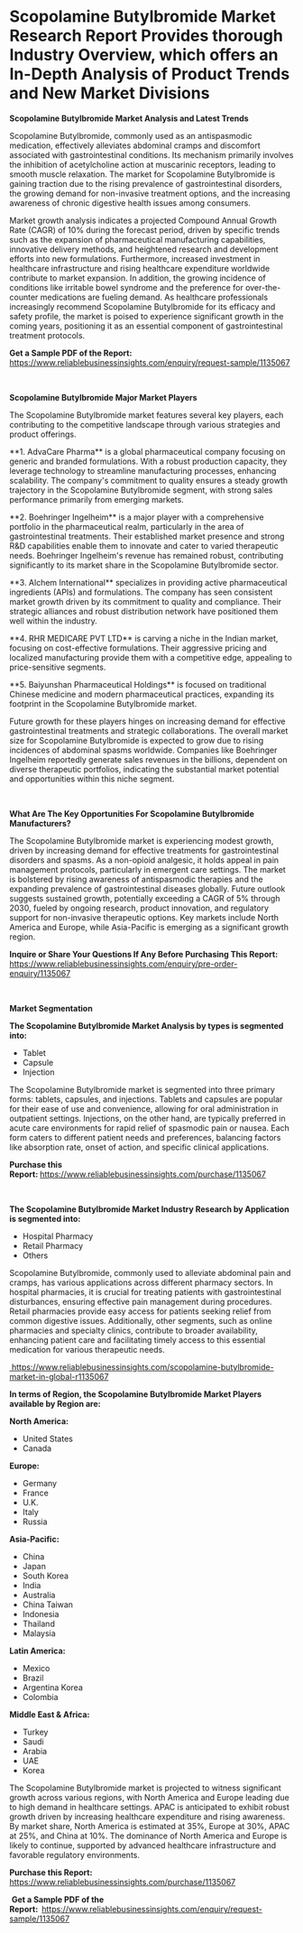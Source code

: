 <p><h1>Scopolamine Butylbromide Market Research Report Provides thorough Industry Overview, which offers an In-Depth Analysis of Product Trends and New Market Divisions</h1></p><p><strong>Scopolamine Butylbromide Market Analysis and Latest Trends</strong></p>
<p><p>Scopolamine Butylbromide, commonly used as an antispasmodic medication, effectively alleviates abdominal cramps and discomfort associated with gastrointestinal conditions. Its mechanism primarily involves the inhibition of acetylcholine action at muscarinic receptors, leading to smooth muscle relaxation. The market for Scopolamine Butylbromide is gaining traction due to the rising prevalence of gastrointestinal disorders, the growing demand for non-invasive treatment options, and the increasing awareness of chronic digestive health issues among consumers.</p><p>Market growth analysis indicates a projected Compound Annual Growth Rate (CAGR) of 10% during the forecast period, driven by specific trends such as the expansion of pharmaceutical manufacturing capabilities, innovative delivery methods, and heightened research and development efforts into new formulations. Furthermore, increased investment in healthcare infrastructure and rising healthcare expenditure worldwide contribute to market expansion. In addition, the growing incidence of conditions like irritable bowel syndrome and the preference for over-the-counter medications are fueling demand. As healthcare professionals increasingly recommend Scopolamine Butylbromide for its efficacy and safety profile, the market is poised to experience significant growth in the coming years, positioning it as an essential component of gastrointestinal treatment protocols.</p></p>
<p><strong>Get a Sample PDF of the Report:&nbsp;</strong> <a href="https://www.reliablebusinessinsights.com/enquiry/request-sample/1135067?utm_campaign=2238&utm_medium=2&utm_source=Github&utm_content=ia&utm_term=19042025&utm_id=scopolamine-butylbromide">https://www.reliablebusinessinsights.com/enquiry/request-sample/1135067</a></p>
<p>&nbsp;</p>
<p><strong>Scopolamine Butylbromide Major Market Players</strong></p>
<p><p>The Scopolamine Butylbromide market features several key players, each contributing to the competitive landscape through various strategies and product offerings. </p><p>**1. AdvaCare Pharma** is a global pharmaceutical company focusing on generic and branded formulations. With a robust production capacity, they leverage technology to streamline manufacturing processes, enhancing scalability. The company's commitment to quality ensures a steady growth trajectory in the Scopolamine Butylbromide segment, with strong sales performance primarily from emerging markets.</p><p>**2. Boehringer Ingelheim** is a major player with a comprehensive portfolio in the pharmaceutical realm, particularly in the area of gastrointestinal treatments. Their established market presence and strong R&D capabilities enable them to innovate and cater to varied therapeutic needs. Boehringer Ingelheim's revenue has remained robust, contributing significantly to its market share in the Scopolamine Butylbromide sector.</p><p>**3. Alchem International** specializes in providing active pharmaceutical ingredients (APIs) and formulations. The company has seen consistent market growth driven by its commitment to quality and compliance. Their strategic alliances and robust distribution network have positioned them well within the industry.</p><p>**4. RHR MEDICARE PVT LTD** is carving a niche in the Indian market, focusing on cost-effective formulations. Their aggressive pricing and localized manufacturing provide them with a competitive edge, appealing to price-sensitive segments.</p><p>**5. Baiyunshan Pharmaceutical Holdings** is focused on traditional Chinese medicine and modern pharmaceutical practices, expanding its footprint in the Scopolamine Butylbromide market. </p><p>Future growth for these players hinges on increasing demand for effective gastrointestinal treatments and strategic collaborations. The overall market size for Scopolamine Butylbromide is expected to grow due to rising incidences of abdominal spasms worldwide. Companies like Boehringer Ingelheim reportedly generate sales revenues in the billions, dependent on diverse therapeutic portfolios, indicating the substantial market potential and opportunities within this niche segment.</p></p>
<p>&nbsp;</p>
<p><strong>What Are The Key Opportunities For Scopolamine Butylbromide Manufacturers?</strong></p>
<p><p>The Scopolamine Butylbromide market is experiencing modest growth, driven by increasing demand for effective treatments for gastrointestinal disorders and spasms. As a non-opioid analgesic, it holds appeal in pain management protocols, particularly in emergent care settings. The market is bolstered by rising awareness of antispasmodic therapies and the expanding prevalence of gastrointestinal diseases globally. Future outlook suggests sustained growth, potentially exceeding a CAGR of 5% through 2030, fueled by ongoing research, product innovation, and regulatory support for non-invasive therapeutic options. Key markets include North America and Europe, while Asia-Pacific is emerging as a significant growth region.</p></p>
<p><strong>Inquire or Share Your Questions If Any Before Purchasing This Report:</strong> <a href="https://www.reliablebusinessinsights.com/enquiry/pre-order-enquiry/1135067?utm_campaign=2238&utm_medium=2&utm_source=Github&utm_content=ia&utm_term=19042025&utm_id=scopolamine-butylbromide">https://www.reliablebusinessinsights.com/enquiry/pre-order-enquiry/1135067</a></p>
<p>&nbsp;</p>
<p><strong>Market Segmentation</strong></p>
<p><strong>The Scopolamine Butylbromide Market Analysis by types is segmented into:</strong></p>
<p><ul><li>Tablet</li><li>Capsule</li><li>Injection</li></ul></p>
<p><p>The Scopolamine Butylbromide market is segmented into three primary forms: tablets, capsules, and injections. Tablets and capsules are popular for their ease of use and convenience, allowing for oral administration in outpatient settings. Injections, on the other hand, are typically preferred in acute care environments for rapid relief of spasmodic pain or nausea. Each form caters to different patient needs and preferences, balancing factors like absorption rate, onset of action, and specific clinical applications.</p></p>
<p><strong>Purchase this Report:&nbsp;</strong><a href="https://www.reliablebusinessinsights.com/purchase/1135067?utm_campaign=2238&utm_medium=2&utm_source=Github&utm_content=ia&utm_term=19042025&utm_id=scopolamine-butylbromide">https://www.reliablebusinessinsights.com/purchase/1135067</a></p>
<p>&nbsp;</p>
<p><strong>The Scopolamine Butylbromide Market Industry Research by Application is segmented into:</strong></p>
<p><ul><li>Hospital Pharmacy</li><li>Retail Pharmacy</li><li>Others</li></ul></p>
<p><p>Scopolamine Butylbromide, commonly used to alleviate abdominal pain and cramps, has various applications across different pharmacy sectors. In hospital pharmacies, it is crucial for treating patients with gastrointestinal disturbances, ensuring effective pain management during procedures. Retail pharmacies provide easy access for patients seeking relief from common digestive issues. Additionally, other segments, such as online pharmacies and specialty clinics, contribute to broader availability, enhancing patient care and facilitating timely access to this essential medication for various therapeutic needs.</p></p>
<p><a href="https://www.reliablebusinessinsights.com/scopolamine-butylbromide-market-in-global-r1135067?utm_campaign=2238&utm_medium=2&utm_source=Github&utm_content=ia&utm_term=19042025&utm_id=scopolamine-butylbromide">&nbsp;https://www.reliablebusinessinsights.com/scopolamine-butylbromide-market-in-global-r1135067</a></p>
<p><strong>In terms of Region, the Scopolamine Butylbromide Market Players available by Region are:</strong></p>
<p>
    <p> <strong> North America: </strong>
        <ul>
            <li>United States</li>
            <li>Canada</li>
        </ul>
        </p> 
    <p> <strong> Europe: </strong>
        <ul>
            <li>Germany</li>
            <li>France</li>
            <li>U.K.</li>
            <li>Italy</li>
            <li>Russia</li>
        </ul>
        </p> 
    <p> <strong> Asia-Pacific: </strong>
        <ul>
            <li>China</li>
            <li>Japan</li>
            <li>South Korea</li>
            <li>India</li>
            <li>Australia</li>
            <li>China Taiwan</li>
            <li>Indonesia</li>
            <li>Thailand</li>
            <li>Malaysia</li>
        </ul>
        </p> 
    <p> <strong> Latin America: </strong>
        <ul>
            <li>Mexico</li>
            <li>Brazil</li>
            <li>Argentina Korea</li>
            <li>Colombia</li>
        </ul>
        </p> 
    <p> <strong> Middle East & Africa: </strong>
        <ul>
            <li>Turkey</li>
            <li>Saudi</li>
            <li>Arabia</li>
            <li>UAE</li>
            <li>Korea</li>
        </ul>
    </p>
    </p>
<p><p>The Scopolamine Butylbromide market is projected to witness significant growth across various regions, with North America and Europe leading due to high demand in healthcare settings. APAC is anticipated to exhibit robust growth driven by increasing healthcare expenditure and rising awareness. By market share, North America is estimated at 35%, Europe at 30%, APAC at 25%, and China at 10%. The dominance of North America and Europe is likely to continue, supported by advanced healthcare infrastructure and favorable regulatory environments.</p></p>
<p><strong>Purchase this Report: </strong><a href="https://www.reliablebusinessinsights.com/purchase/1135067?utm_campaign=2238&utm_medium=2&utm_source=Github&utm_content=ia&utm_term=19042025&utm_id=scopolamine-butylbromide">https://www.reliablebusinessinsights.com/purchase/1135067</a></p>
<p>&nbsp;<strong>Get a Sample PDF of the Report:&nbsp;&nbsp;</strong><a href="https://www.reliablebusinessinsights.com/enquiry/request-sample/1135067?utm_campaign=2238&utm_medium=2&utm_source=Github&utm_content=ia&utm_term=19042025&utm_id=scopolamine-butylbromide">https://www.reliablebusinessinsights.com/enquiry/request-sample/1135067</a></p>
<p><strong></strong></p>
<p><p></p><p></p><p></p></p>